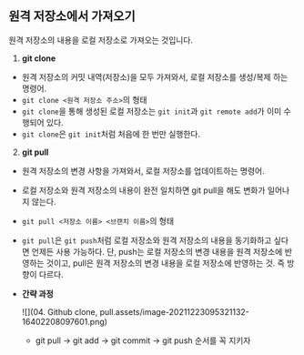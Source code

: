 ## 원격 저장소에서 가져오기

원격 저장소의 내용을 로컬 저장소로 가져오는 것입니다.



1. **git clone**

- 원격 저장소의 커밋 내역(저장소)을 모두 가져와서, 로컬 저장소를 생성/복제 하는 명령어.
- `git clone <원격 저장소 주소>`의 형태
- ```git clone```을 통해 생성된 로컬 저장소는 `git init`과 `git remote add`가 이미 수행되어 있다.
- ```git clone```은 ```git init```처럼 처음에 한 번만 실행한다.



2. **git pull**

- 원격 저장소의 변경 사항을 가져와서, 로컬 저장소를 업데이트하는 명령어.
- 로컬 저장소와 원격 저장소의 내용이 완전 일치하면 git pull을 해도 변화가 일어나지 않는다.
- `git pull <저장소 이름> <브랜치 이름>`의 형태
- ```git pull```은 ```git push```처럼 로컬 저장소와 원격 저장소의 내용을 동기화하고 싶다면 언제든 사용 가능하다. 단, push는 로컬 저장소의 변경 내용을 원격 저장소에 반영하는 것이고, pull은 원격 저장소의 변경 내용을 로컬 저장소에 반영하는 것. 즉 방향이 다르다.



- **간략 과정**

  ![](04. Github clone, pull.assets/image-20211223095321132-16402208097601.png)

  - git pull → git add → git commit → git push 순서를 꼭 지키자